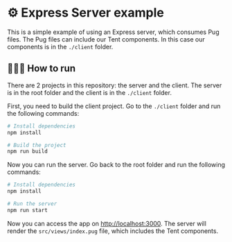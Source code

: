 # ⚙️ Express Server example

This is a simple example of using an Express server, which consumes Pug files. The Pug files can include our Tent components. In this case our components is in the `./client` folder.

## 🏃🏻‍♂️ How to run

There are 2 projects in this repository: the server and the client. The server is in the root folder and the client is in the `./client` folder.

First, you need to build the client project. Go to the `./client` folder and run the following commands:

```bash
# Install dependencies
npm install

# Build the project
npm run build
```

Now you can run the server. Go back to the root folder and run the following commands:

```bash
# Install dependencies
npm install

# Run the server
npm run start
```

Now you can access the app on [http://localhost:3000](http://localhost:3000). The server will render the `src/views/index.pug` file, which includes the Tent components.
